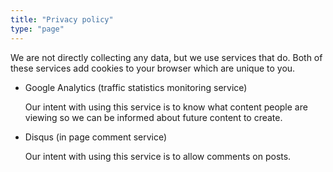 ```yaml
---
title: "Privacy policy"
type: "page"
---
```


We are not directly collecting any data, but we use services that do. Both of these services add cookies to your browser which are unique to you.

- Google Analytics (traffic statistics monitoring service)  
  
  Our intent with using this service is to know what content people are viewing so we can be informed about future content to create.

- Disqus (in page comment service)  
  
  Our intent with using this service is to allow comments on posts.
